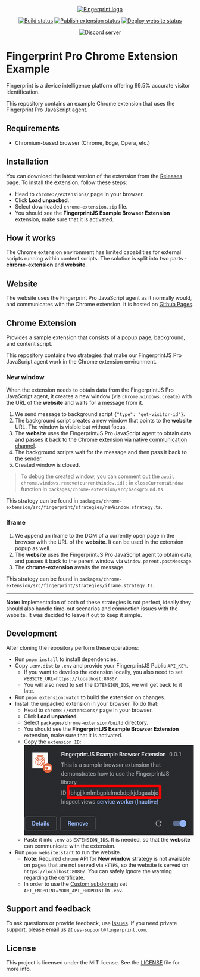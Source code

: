 <p align="center">
  <a href="https://fingerprint.com">
    <picture>
     <source media="(prefers-color-scheme: dark)" srcset="https://fingerprintjs.github.io/home/resources/logo_light.svg" />
     <source media="(prefers-color-scheme: light)" srcset="https://fingerprintjs.github.io/home/resources/logo_dark.svg" />
     <img src="https://fingerprintjs.github.io/home/resources/logo_dark.svg" alt="Fingerprint logo" width="312px" />
   </picture>
  </a>
</p>
<p align="center">
<a href="https://github.com/fingerprintjs/fingerprintjs-pro-chrome-extension-example/actions/workflows/tests.yml"><img src="https://github.com/fingerprintjs/fingerprintjs-pro-chrome-extension-example/actions/workflows/tests.yml/badge.svg" alt="Build status"></a>
<a href="https://github.com/fingerprintjs/fingerprintjs-pro-chrome-extension-example/actions/workflows/publish-extension.yml"><img src="https://github.com/fingerprintjs/fingerprintjs-pro-chrome-extension-example/actions/workflows/publish-extension.yml/badge.svg" alt="Publish extension status"></a>
<a href="https://github.com/fingerprintjs/fingerprintjs-pro-chrome-extension-example/actions/workflows/deploy-website.yml"><img src="https://github.com/fingerprintjs/fingerprintjs-pro-chrome-extension-example/actions/workflows/deploy-website.yml/badge.svg" alt="Deploy website status"></a>
</p>
<p align="center">
  <a href="https://discord.gg/39EpE2neBg">
    <img src="https://img.shields.io/discord/852099967190433792?style=for-the-badge&label=Discord&logo=Discord&logoColor=white" alt="Discord server">
  </a>
</p>

# Fingerprint Pro Chrome Extension Example

Fingerprint is a device intelligence platform offering 99.5% accurate visitor identification.

This repository contains an example Chrome extension that uses the Fingerprint Pro JavaScript agent.

## Requirements

- Chromium-based browser (Chrome, Edge, Opera, etc.)

## Installation

You can download the latest version of the extension from the [Releases](https://github.com/fingerprintjs/fingerprintjs-pro-chrome-extension-example/releases) page.
To install the extension, follow these steps:
- Head to `chrome://extensions/` page in your browser.
- Click **Load unpacked**.
- Select downloaded `chrome-extension.zip` file.
- You should see the **FingerprintJS Example Browser Extension** extension, make sure that it is activated.

## How it works

The Chrome extension environment has limited capabilities for external scripts running within content scripts.
The solution is split into two parts - **chrome-extension** and **website**.

## Website

The website uses the Fingerprint Pro JavaScript agent as it normally would, and communicates with the Chrome extension.
It is hosted on [Github Pages](https://fingerprintjs.github.io/fingerprintjs-pro-chrome-extension-example/).

## Chrome Extension

Provides a sample extension that consists of a popup page, background, and content script.

This repository contains two strategies that make our FingerprintJS Pro JavaScript agent work in the Chrome extension environment.

### New window

When the extension needs to obtain data from the FingerprintJS Pro JavaScript agent, it creates a new window (via `chrome.windows.create`) with the URL of the **website** and waits for a message from it.

1. We send message to background script `{"type": "get-visitor-id"}`.
2. The background script creates a new window that points to the **website** URL. The window is visible but without focus.
3. The **website** uses the FingerprintJS Pro JavaScript agent to obtain data and passes it back to the Chrome extension via [native communication channel](https://developer.chrome.com/docs/extensions/mv3/messaging/#external-webpage).
4. The background scripts wait for the message and then pass it back to the sender.
5. Created window is closed.

> To debug the created window, you can comment out the `await chrome.windows.remove(currentWindow.id);` in `closeCurrentWindow` function in `packages/chrome-extension/src/background.ts`.

This strategy can be found in `packages/chrome-extension/src/fingerprint/strategies/newWindow.strategy.ts`.

### Iframe

1. We append an iframe to the DOM of a currently open page in the browser with the URL of the **website**. It can be used in the extension popup as well.
2. The **website** uses the FingerprintJS Pro JavaScript agent to obtain data, and passes it back to the parent window via `window.parent.postMessage`.
3. The **chrome-extension** awaits the message.

This strategy can be found in `packages/chrome-extension/src/fingerprint/strategies/iframe.strategy.ts`.

---

**Note:** Implementation of both of these strategies is not perfect, ideally they should also handle time-out scenarios and connection issues with the website. It was decided to leave it out to keep it simple.

## Development

After cloning the repository perform these operations:

- Run `pnpm install` to install dependencies.
- Copy `.env.dist` to `.env` and provide your FingerprintJS Public `API_KEY`.
  - If you want to develop the extension locally, you also need to set `WEBSITE_URL=https://localhost:8080/`.
  - You will also need to set the `EXTENSION_IDS`, we will get back to it late.
- Run `pnpm extension:watch` to build the extension on changes.
- Install the unpacked extension in your browser. To do that:
  - Head to `chrome://extensions/` page in your browser.
  - Click **Load unpacked**.
  - Select `packages/chrome-extension/build` directory.
  - You should see the **FingerprintJS Example Browser Extension** extension, make sure that it is activated.
  - Copy the `extension ID`: ![](resources/extension_id.png)
  - Paste it into `.env` as `EXTENSION_IDS`. It is needed, so that the **website** can communicate with the extension.
- Run `pnpm website:start` to run the website.
  - **Note**: Required `chrome` API for **New window** strategy is not available on pages that are not served via `HTTPS`, so the website is served on `https://localhost:8080/`. You can safely ignore the warning regarding the certificate.
  - In order to use the [Custom subdomain](https://dev.fingerprint.com/docs/subdomain-integration) set `API_ENDPOINT=YOUR_API_ENDPOINT` in `.env`.

## Support and feedback
To ask questions or provide feedback, use [Issues](https://github.com/fingerprintjs/fingerprintjs-pro-chrome-extension-example/issues). If you need private support, please email us at `oss-support@fingerprint.com`.


## License
This project is licensed under the MIT license. See the [LICENSE](https://github.com/fingerprintjs/fingerprintjs-pro-chrome-extension-example/blob/main/LICENSE) file for more info.
